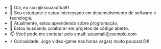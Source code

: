 - 👋 Olá, eu sou @rsouzactba91
- 👀 Sou estudante e estou interessado em desenvolvimento de software e tecnologia.
- 🌱 Atualmente, estou aprendendo sobre programação.
- 💞️ Estou buscando colaborar em projetos de código aberto.
- 📫 Você pode me contatar pelo email: seuemail@exemplo.com
- ⚡ Curiosidade: Jogo video-game nas horas vagas( muito poucas)😢!!!
